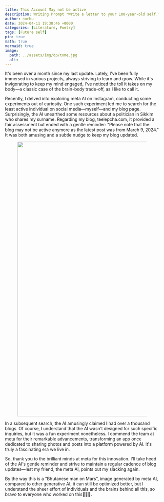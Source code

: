 ```yaml
---
title: This Account May not be active
description: Writing Prompt "Write a letter to your 100-year-old self."
author: norbu
date: 2024-04-11 19:38:46 +0000
categories: [Literature, Poetry]
tags: [Future self]
pin: true
math: true
mermaid: true
image:
  path: ../assets/img/dp/tome.jpg
  alt: 
---
```

<!-- wp:paragraph -->
<p>It's been over a month since my last update. Lately, I've been fully immersed in various projects, always striving to learn and grow. While it's invigorating to keep my mind engaged, I've noticed the toll it takes on my body—a classic case of the brain-body trade-off, as I like to call it.</p>
<!-- /wp:paragraph -->

<!-- wp:paragraph -->
<p>Recently, I delved into exploring meta AI on Instagram, conducting some experiments out of curiosity. One such experiment led me to search for the least active individual on social media—myself—and my blog page. Surprisingly, the AI unearthed some resources about a politician in Sikkim who shares my surname. Regarding my blog, teelepcha.com, it provided a fair assessment but ended with a gentle reminder: "Please note that the blog may not be active anymore as the latest post was from March 9, 2024." It was both amusing and a subtle nudge to keep my blog updated.</p>
<!-- /wp:paragraph -->

<!-- wp:image {"id":575,"width":"898px","aspectRatio":"4/3","scale":"contain","sizeSlug":"full","linkDestination":"none","align":"center"} -->
<figure class="wp-block-image aligncenter size-full is-resized"><img src="https://teelepcha5.wordpress.com/wp-content/uploads/2024/04/screenshot_20240412-002627_instagram.jpg" alt="" class="wp-image-575" style="aspect-ratio:4/3;object-fit:contain;width:898px" /></figure>
<!-- /wp:image -->

<!-- wp:paragraph -->
<p>In a subsequent search, the AI amusingly claimed I had over a thousand blogs. Of course, I understand that the AI wasn't designed for such specific inquiries, but it was a fun experiment nonetheless. I commend the team at meta for their remarkable advancements, transforming an app once dedicated to sharing photos and posts into a platform powered by AI. It's truly a fascinating era we live in.</p>
<!-- /wp:paragraph -->

<!-- wp:paragraph -->
<p>So, thank you to the brilliant minds at meta for this innovation. I'll take heed of the AI's gentle reminder and strive to maintain a regular cadence of blog updates—lest my friend, the meta AI, points out my slacking again.</p>
<!-- /wp:paragraph -->

<!-- wp:paragraph -->
<p>By the way this is a "Bhutanese man on Mars", image generated by meta AI, compared to other generative AI, it can still be optimized better, but I understand the sheer effort of individuals and the brains behind all this, so bravo to everyone who worked on this👏👏👏. </p>
<!-- /wp:paragraph -->

<!-- wp:image {"id":579,"sizeSlug":"medium","linkDestination":"none","align":"center"} -->
<figure class="wp-block-image aligncenter size-medium"><img src="https://teelepcha5.wordpress.com/wp-content/uploads/2024/04/img_20240412_001413_577.jpg?w=300" alt="" class="wp-image-579" /></figure>
<!-- /wp:image -->